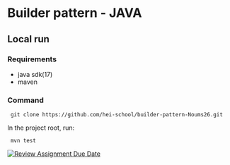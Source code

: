 # Builder pattern - JAVA
## Local run
### Requirements
- java sdk(17)
- maven
### Command
```
 git clone https://github.com/hei-school/builder-pattern-Noums26.git
 ```
In the project root, run:
```
 mvn test
 ```

[![Review Assignment Due Date](https://classroom.github.com/assets/deadline-readme-button-24ddc0f5d75046c5622901739e7c5dd533143b0c8e959d652212380cedb1ea36.svg)](https://classroom.github.com/a/eYTuOlgZ)
